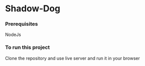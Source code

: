# Shadow-Dog
### Prerequisites
NodeJs
### To run this project
Clone the repository and use live server and run it in your browser
